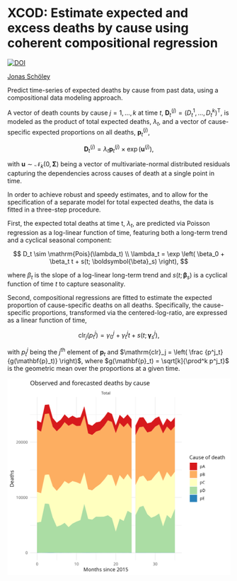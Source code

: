 # XCOD: Estimate expected and excess deaths by cause using coherent compositional regression

[![DOI](https://zenodo.org/badge/DOI/10.5281/zenodo.13353995.svg)](https://doi.org/10.5281/zenodo.13353995)

[Jonas Schöley](https://orcid.org/0000-0002-3340-8518)

Predict time-series of expected deaths by cause from past data, using a compositional data modeling approach.

A vector of death counts by cause $j = 1, \ldots, k$ at time $t$, $\mathbf{D}^{(j)}_t = (D_t^1, \ldots, D_t^k)^\mathrm{T}$, is modeled as the product of total expected deaths, $\lambda_t$, and a vector of cause-specific expected proportions on all deaths, $\mathbf{p}^{(j)}_t$,

$$
\mathbf{D}^{(j)}_t = \lambda_t\mathbf{p}^{(j)}_t \times \exp \left( \mathbf{u}^{(j)}\right),
$$

with $\mathbf{u} \sim \mathcal{N}_k(0, \mathbf{\Sigma})$ being a vector of multivariate-normal distributed residuals capturing the dependencies across causes of death at a single point in time.

In order to achieve robust and speedy estimates, and to allow for the specification of a separate model for total expected deaths, the data is fitted in a three-step procedure. 

First, the expected total deaths at time t, $\lambda_t$, are predicted via Poisson regression as a log-linear function of time, featuring both a long-term trend and a cyclical seasonal component:

$$
D_t \sim \mathrm{Pois}(\lambda_t) \\
\lambda_t = \exp \left( \beta_0 + \beta_t t + s(t; \boldsymbol{\beta}_s) \right),
$$

where $\beta_t$ is the slope of a log-linear long-term trend and $s(t; \boldsymbol{\beta}_s)$ is a cyclical function of time $t$ to capture seasonality.

Second, compositional regressions are fitted to estimate the expected proportion of cause-specific deaths on all deaths. Specifically, the cause-specific proportions, transformed via the centered-log-ratio, are expressed as a linear function of time,

$$
\mathrm{clr}_j(p^{j}_t) = \gamma_0^j + \gamma_t^j t + s(t; \boldsymbol{\gamma}_s^j),
$$

with $p^{j}_t$ being the $j^\textrm{th}$ element of $\mathbf{p}_t$ and $\mathrm{clr}_j = \left( \frac {p^j_t} {g(\mathbf{p}_t)} \right)$, where $g(\mathbf{p}_t) = \sqrt[k]{\prod^k p^j_t}$ is the geometric mean over the proportions at a given time.


![](./ass/cover.png)
